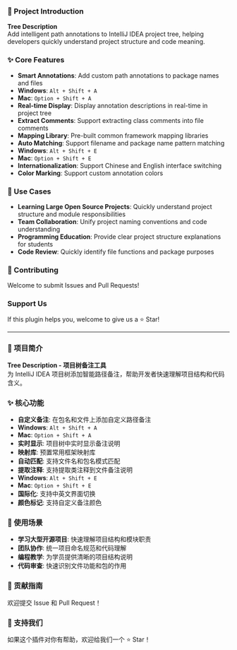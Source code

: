 
### 🎯 Project Introduction
**Tree Description**  
Add intelligent path annotations to IntelliJ IDEA project tree, helping developers quickly understand project structure and code meaning.

### ✨ Core Features
- **Smart Annotations**: Add custom path annotations to package names and files
- **Windows**: `Alt + Shift + A`
- **Mac**: `Option + Shift + A`
- **Real-time Display**: Display annotation descriptions in real-time in project tree
- **Extract Comments**: Support extracting class comments into file comments
- **Mapping Library**: Pre-built common framework mapping libraries
- **Auto Matching**: Support filename and package name pattern matching
- **Windows**: `Alt + Shift + E`
- **Mac**: `Option + Shift + E`
- **Internationalization**: Support Chinese and English interface switching
- **Color Marking**: Support custom annotation colors

### 🚀 Use Cases
- **Learning Large Open Source Projects**: Quickly understand project structure and module responsibilities
- **Team Collaboration**: Unify project naming conventions and code understanding
- **Programming Education**: Provide clear project structure explanations for students
- **Code Review**: Quickly identify file functions and package purposes

### 🤝 Contributing
Welcome to submit Issues and Pull Requests!

### Support Us
If this plugin helps you, welcome to give us a ⭐ Star!

---

### 🎯 项目简介
**Tree Description - 项目树备注工具**  
为 IntelliJ IDEA 项目树添加智能路径备注，帮助开发者快速理解项目结构和代码含义。

### ✨ 核心功能
- **自定义备注**: 在包名和文件上添加自定义路径备注
- **Windows**: `Alt + Shift + A`
- **Mac**: `Option + Shift + A`
- **实时显示**: 项目树中实时显示备注说明
- **映射库**: 预置常用框架映射库
- **自动匹配**: 支持文件名和包名模式匹配
- **提取注释**: 支持提取类注释到文件备注说明
- **Windows**: `Alt + Shift + E`
- **Mac**: `Option + Shift + E`
- **国际化**: 支持中英文界面切换
- **颜色标记**: 支持自定义备注颜色

### 🚀 使用场景
- **学习大型开源项目**: 快速理解项目结构和模块职责
- **团队协作**: 统一项目命名规范和代码理解
- **编程教学**: 为学员提供清晰的项目结构说明
- **代码审查**: 快速识别文件功能和包的作用

### 🤝 贡献指南
欢迎提交 Issue 和 Pull Request！

### 🌟 支持我们
如果这个插件对你有帮助，欢迎给我们一个 ⭐ Star！

